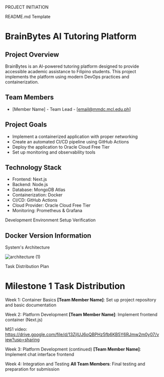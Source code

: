 PROJECT INITIATION


README.md Template


# BrainBytes AI Tutoring Platform

## Project Overview
BrainBytes is an AI-powered tutoring platform designed to provide accessible academic assistance to Filipino students. This project implements the platform using modern DevOps practices and containerization.

## Team Members
- [Member Name] - Team Lead - [email@mmdc.mcl.edu.ph]


## Project Goals
- Implement a containerized application with proper networking
- Create an automated CI/CD pipeline using GitHub Actions
- Deploy the application to Oracle Cloud Free Tier
- Set up monitoring and observability tools

## Technology Stack
- Frontend: Next.js
- Backend: Node.js
- Database: MongoDB Atlas
- Containerization: Docker
- CI/CD: GitHub Actions
- Cloud Provider: Oracle Cloud Free Tier
- Monitoring: Prometheus & Grafana




Development Environment Setup Verification



## Docker Version Information

System's Architecture

![architecture (1)](https://github.com/user-attachments/assets/c94ad0c1-49f7-4050-af37-b028ff57b3b3)


Task Distribution Plan


# Milestone 1 Task Distribution

Week 1: Container Basics
**[Team Member Name]**: Set up project repository and basic documentation

Week 2: Platform Development
**[Team Member Name]**: Implement frontend container (Next.js)

MS1 video: https://drive.google.com/file/d/13ZjIUJ6oQBPHz5fb6KB5Y6RJmw2m0y07/view?usp=sharing


Week 3: Platform Development (continued)
**[Team Member Name]**: Implement chat interface frontend

Week 4: Integration and Testing
**All Team Members**: Final testing and preparation for submission

